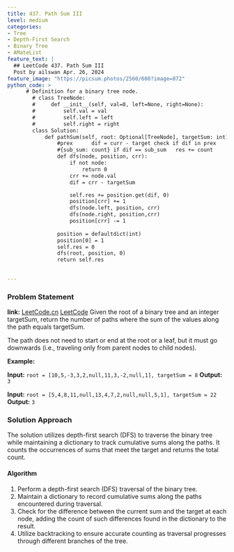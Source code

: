 ```yaml
---
title: 437. Path Sum III
level: medium
categories:
- Tree
- Depth-First Search
- Binary Tree
- AMateList
feature_text: |
  ## LeetCode 437. Path Sum III
  Post by ailswan Apr. 26, 2024
feature_image: "https://picsum.photos/2560/600?image=872"
python_code: >
      # Definition for a binary tree node.
        # class TreeNode:
        #     def __init__(self, val=0, left=None, right=None):
        #         self.val = val
        #         self.left = left
        #         self.right = right
        class Solution:
            def pathSum(self, root: Optional[TreeNode], targetSum: int) -> int:
                #prex      dif = curr - target check if dif in prex
                #{sub_sum: count} if dif == sub_sum   res += count
                def dfs(node, position, crr):
                    if not node:
                        return 0
                    crr += node.val
                    dif = crr - targetSum 

                    self.res += position.get(dif, 0)
                    position[crr] += 1
                    dfs(node.left, position, crr)
                    dfs(node.right, position,crr)
                    position[crr] -= 1  
                    
                position = defaultdict(int)
                position[0] = 1
                self.res = 0
                dfs(root, position, 0)
                return self.res

                      
---
```


### Problem Statement
**link:**
[LeetCode.cn](https://leetcode.cn/problems/path-sum-iii/)
[LeetCode](https://leetcode.com/path-sum-iii/)
Given the root of a binary tree and an integer targetSum, return the number of paths where the sum of the values along the path equals targetSum.

The path does not need to start or end at the root or a leaf, but it must go downwards (i.e., traveling only from parent nodes to child nodes).

**Example:**

**Input:** `root = [10,5,-3,3,2,null,11,3,-2,null,1], targetSum = 8`
**Output:** `3`

**Input:** `root = [5,4,8,11,null,13,4,7,2,null,null,5,1], targetSum = 22`
**Output:** `3`
 
### Solution Approach

The solution utilizes depth-first search (DFS) to traverse the binary tree while maintaining a dictionary to track cumulative sums along the paths. It counts the occurrences of sums that meet the target and returns the total count.

#### Algorithm
1. Perform a depth-first search (DFS) traversal of the binary tree.
2. Maintain a dictionary to record cumulative sums along the paths encountered during traversal.
3. Check for the difference between the current sum and the target at each node, adding the count of such differences found in the dictionary to the result.
4. Utilize backtracking to ensure accurate counting as traversal progresses through different branches of the tree.
